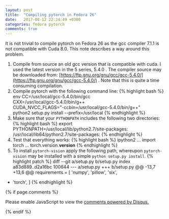 ```yaml
---
layout: post
title:  "Compiling pytorch in Fedora 26"
date:   2017-08-12 22:24:49 +0300
categories: fedora pytorch
comments: true
---
```

It is not trivial to compile pytorch on Fedora 26 as the gcc compiler 7.1.1 is not compatible with Cuda 8.0. This note describes a way around this problem.

1. Compile from source an old gcc version that is compatible with cuda. I used the latest version in the 5 series, 5.4.0 . The compiler source may be downloaded from: [https://ftp.gnu.org/gnu/gcc/gcc-5.4.0/](https://ftp.gnu.org/gnu/gcc/gcc-5.4.0/) . Note that this is quite a time consuming compilation.
2. Compile pytorch with the following command line:
{% highlight bash %}
env CC=/usr/local/gcc-5.4.0/bin/gcc  \
    CXX=/usr/local/gcc-5.4.0/bin/g++ \
    CUDA_NVCC_FLAGS="-ccbin=/usr/local/gcc-5.4.0/bin/g++" \
    python2 setup.py install --prefix=/usr/local
{% endhighlight %}
3. Make sure that your `PYTHONPATH` includes the following two directories:
{% highlight bash %}
export PYTHONPATH=/usr/local/lib/python2.7/site-packages:\
                  /usr/local/lib64/python2.7/site-packages:
{% endhighlight %}
4. Test that everything works:
{% highlight bash %}
ipython2
... import torch
... torch.version.__version__
{% endhighlight %}
5. To install `pytorch-vision` apply the following path, whereupon `pytorch-vision` may be installed with a simple `python setup.py install`.
{% highlight patch %}
diff --git a/setup.py b/setup.py
index a83d889..d2a16bc 100644
--- a/setup.py
+++ b/setup.py
@@ -13,7 +13,6 @@ requirements = [
     'numpy',
     'pillow',
     'six',
-    'torch',
 ]
{% endhighlight %}


{% if page.comments %}
<div id="disqus_thread"></div>
<script>

/**
*  RECOMMENDED CONFIGURATION VARIABLES: EDIT AND UNCOMMENT THE SECTION BELOW TO INSERT DYNAMIC VALUES FROM YOUR PLATFORM OR CMS.
*  LEARN WHY DEFINING THESE VARIABLES IS IMPORTANT: https://disqus.com/admin/universalcode/#configuration-variables*/
/*
var disqus_config = function () {
this.page.url = PAGE_URL;  // Replace PAGE_URL with your page's canonical URL variable
this.page.identifier = PAGE_IDENTIFIER; // Replace PAGE_IDENTIFIER with your page's unique identifier variable
};
*/
(function() { // DON'T EDIT BELOW THIS LINE
var d = document, s = d.createElement('script');
s.src = 'https://dovg.disqus.com/embed.js';
s.setAttribute('data-timestamp', +new Date());
(d.head || d.body).appendChild(s);
})();
</script>
<noscript>Please enable JavaScript to view the <a href="https://disqus.com/?ref_noscript">comments powered by Disqus.</a></noscript>
                            
{% endif %}
